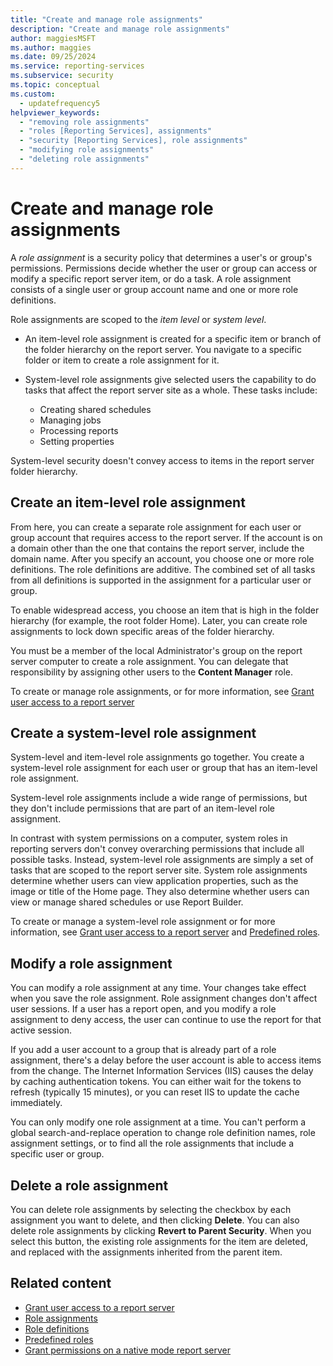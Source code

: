 ```yaml
---
title: "Create and manage role assignments"
description: "Create and manage role assignments"
author: maggiesMSFT
ms.author: maggies
ms.date: 09/25/2024
ms.service: reporting-services
ms.subservice: security
ms.topic: conceptual
ms.custom:
  - updatefrequency5
helpviewer_keywords:
  - "removing role assignments"
  - "roles [Reporting Services], assignments"
  - "security [Reporting Services], role assignments"
  - "modifying role assignments"
  - "deleting role assignments"
---
```

# Create and manage role assignments

A *role assignment* is a security policy that determines a user's or group's permissions. Permissions decide whether the user or group can access or modify a specific report server item, or do a task. A role assignment consists of a single user or group account name and one or more role definitions.

Role assignments are scoped to the *item level* or *system level*.

- An item-level role assignment is created for a specific item or branch of the folder hierarchy on the report server. You navigate to a specific folder or item to create a role assignment for it.

- System-level role assignments give selected users the capability to do tasks that affect the report server site as a whole. These tasks include:
  - Creating shared schedules
  - Managing jobs
  - Processing reports
  - Setting properties

System-level security doesn't convey access to items in the report server folder hierarchy.

## Create an item-level role assignment

From here, you can create a separate role assignment for each user or group account that requires access to the report server. If the account is on a domain other than the one that contains the report server, include the domain name. After you specify an account, you choose one or more role definitions. The role definitions are additive. The combined set of all tasks from all definitions is supported in the assignment for a particular user or group.

To enable widespread access, you choose an item that is high in the folder hierarchy (for example, the root folder Home). Later, you can create role assignments to lock down specific areas of the folder hierarchy.

You must be a member of the local Administrator's group on the report server computer to create a role assignment. You can delegate that responsibility by assigning other users to the **Content Manager** role.

To create or manage role assignments, or for more information, see [Grant user access to a report server](../../reporting-services/security/grant-user-access-to-a-report-server.md)
  
## Create a system-level role assignment

System-level and item-level role assignments go together. You create a system-level role assignment for each user or group that has an item-level role assignment.

System-level role assignments include a wide range of permissions, but they don't include permissions that are part of an item-level role assignment.

In contrast with system permissions on a computer, system roles in reporting servers don't convey overarching permissions that include all possible tasks. Instead, system-level role assignments are simply a set of tasks that are scoped to the report server site. System role assignments determine whether users can view application properties, such as the image or title of the Home page. They also determine whether users can view or manage shared schedules or use Report Builder.

To create or manage a system-level role assignment or for more information, see [Grant user access to a report server](../../reporting-services/security/grant-user-access-to-a-report-server.md) and [Predefined roles](../../reporting-services/security/role-definitions-predefined-roles.md).  

## Modify a role assignment

You can modify a role assignment at any time. Your changes take effect when you save the role assignment. Role assignment changes don't affect user sessions. If a user has a report open, and you modify a role assignment to deny access, the user can continue to use the report for that active session.

If you add a user account to a group that is already part of a role assignment, there's a delay before the user account is able to access items from the change. The Internet Information Services (IIS) causes the delay by caching authentication tokens. You can either wait for the tokens to refresh (typically 15 minutes), or you can reset IIS to update the cache immediately.

You can only modify one role assignment at a time. You can't perform a global search-and-replace operation to change role definition names, role assignment settings, or to find all the role assignments that include a specific user or group.

## Delete a role assignment

You can delete role assignments by selecting the checkbox by each assignment you want to delete, and then clicking **Delete**. You can also delete role assignments by clicking **Revert to Parent Security**. When you select this button, the existing role assignments for the item are deleted, and replaced with the assignments inherited from the parent item.

## Related content

- [Grant user access to a report server](../../reporting-services/security/grant-user-access-to-a-report-server.md)
- [Role assignments](../../reporting-services/security/role-assignments.md)
- [Role definitions](../../reporting-services/security/role-definitions.md)
- [Predefined roles](../../reporting-services/security/role-definitions-predefined-roles.md)
- [Grant permissions on a native mode report server](../../reporting-services/security/granting-permissions-on-a-native-mode-report-server.md)
